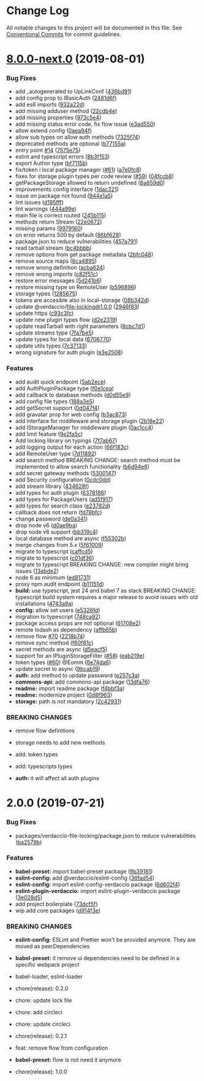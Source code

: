 # Change Log

All notable changes to this project will be documented in this file.
See [Conventional Commits](https://conventionalcommits.org) for commit guidelines.

# [8.0.0-next.0](https://github.com/verdaccio/monorepo/compare/v2.0.0...v8.0.0-next.0) (2019-08-01)


### Bug Fixes

* add _autogenerated to UpLinkConf ([436bd91](https://github.com/verdaccio/monorepo/commit/436bd91))
* add config prop to IBasicAuth ([2481d6f](https://github.com/verdaccio/monorepo/commit/2481d6f))
* add es6 imports ([932a22d](https://github.com/verdaccio/monorepo/commit/932a22d))
* add missing adduser method ([22cdb4e](https://github.com/verdaccio/monorepo/commit/22cdb4e))
* add missing properties ([973c5e4](https://github.com/verdaccio/monorepo/commit/973c5e4))
* add missing status error code, fix flow issue ([e3ad550](https://github.com/verdaccio/monorepo/commit/e3ad550))
* allow extend config ([0aea94f](https://github.com/verdaccio/monorepo/commit/0aea94f))
* allow sub types on allow auth methods ([7325f74](https://github.com/verdaccio/monorepo/commit/7325f74))
* deprecated methods are optional ([b77155a](https://github.com/verdaccio/monorepo/commit/b77155a))
* entry point [#14](https://github.com/verdaccio/monorepo/issues/14) ([7575e75](https://github.com/verdaccio/monorepo/commit/7575e75))
* eslint and typescript errors ([8b3f153](https://github.com/verdaccio/monorepo/commit/8b3f153))
* export Author type ([bf7115b](https://github.com/verdaccio/monorepo/commit/bf7115b))
* fix/token i local package manager ([#61](https://github.com/verdaccio/monorepo/issues/61)) ([a7e0fc8](https://github.com/verdaccio/monorepo/commit/a7e0fc8))
* fixes for storage plugin types per code review ([#59](https://github.com/verdaccio/monorepo/issues/59)) ([04fccb8](https://github.com/verdaccio/monorepo/commit/04fccb8))
* getPackageStorage allowed to return undefined ([8a859d0](https://github.com/verdaccio/monorepo/commit/8a859d0))
* improvements config interface ([1dac321](https://github.com/verdaccio/monorepo/commit/1dac321))
* issue on package not found ([944e1a5](https://github.com/verdaccio/monorepo/commit/944e1a5))
* lint issues ([d195fff](https://github.com/verdaccio/monorepo/commit/d195fff))
* lint warnings ([444a99e](https://github.com/verdaccio/monorepo/commit/444a99e))
* main file is correct routed ([245b115](https://github.com/verdaccio/monorepo/commit/245b115))
* methods return Stream ([22e0672](https://github.com/verdaccio/monorepo/commit/22e0672))
* missing params ([9979160](https://github.com/verdaccio/monorepo/commit/9979160))
* on error returns 500 by default ([86bf628](https://github.com/verdaccio/monorepo/commit/86bf628))
* package.json to reduce vulnerabilities ([457a791](https://github.com/verdaccio/monorepo/commit/457a791))
* read tarball stream ([bc4bbbb](https://github.com/verdaccio/monorepo/commit/bc4bbbb))
* remove options from get package metadata ([2bfc048](https://github.com/verdaccio/monorepo/commit/2bfc048))
* remove source maps ([6ca4895](https://github.com/verdaccio/monorepo/commit/6ca4895))
* remove wrong definition ([acba624](https://github.com/verdaccio/monorepo/commit/acba624))
* remove wrong imports ([c82f51c](https://github.com/verdaccio/monorepo/commit/c82f51c))
* restore error messages ([5d241b6](https://github.com/verdaccio/monorepo/commit/5d241b6))
* restore missing type on RemoteUser ([b596896](https://github.com/verdaccio/monorepo/commit/b596896))
* storage types ([1285675](https://github.com/verdaccio/monorepo/commit/1285675))
* tokens are accesible also in local-storage ([08b342d](https://github.com/verdaccio/monorepo/commit/08b342d))
* update @verdaccio/file-locking@1.0.0 ([2946f83](https://github.com/verdaccio/monorepo/commit/2946f83))
* update https ([c93c3fc](https://github.com/verdaccio/monorepo/commit/c93c3fc))
* update new plugin types flow ([d2e2319](https://github.com/verdaccio/monorepo/commit/d2e2319))
* update readTarball with right parameters ([8cbc7d1](https://github.com/verdaccio/monorepo/commit/8cbc7d1))
* update streams type ([7fa7be5](https://github.com/verdaccio/monorepo/commit/7fa7be5))
* update types for local data ([6706770](https://github.com/verdaccio/monorepo/commit/6706770))
* update utils types ([7c37133](https://github.com/verdaccio/monorepo/commit/7c37133))
* wrong signature for auth plugin ([e3e2508](https://github.com/verdaccio/monorepo/commit/e3e2508))


### Features

* add audit quick endpoint ([5ab2ece](https://github.com/verdaccio/monorepo/commit/5ab2ece))
* add AuthPluginPackage type ([f0e1cea](https://github.com/verdaccio/monorepo/commit/f0e1cea))
* add callback to database methods ([d0d55e9](https://github.com/verdaccio/monorepo/commit/d0d55e9))
* add config file types ([188a3e5](https://github.com/verdaccio/monorepo/commit/188a3e5))
* add getSecret support ([0d047f4](https://github.com/verdaccio/monorepo/commit/0d047f4))
* add gravatar prop for web config ([b3ac873](https://github.com/verdaccio/monorepo/commit/b3ac873))
* add interface for middleware and storage plugin ([2b18e22](https://github.com/verdaccio/monorepo/commit/2b18e22))
* add IStorageManager for middleware plugin ([0ac1cc4](https://github.com/verdaccio/monorepo/commit/0ac1cc4))
* add limit feature ([9e2fa5c](https://github.com/verdaccio/monorepo/commit/9e2fa5c))
* Add locking library on typings ([7f7ab67](https://github.com/verdaccio/monorepo/commit/7f7ab67))
* add logging output for each action ([66f183c](https://github.com/verdaccio/monorepo/commit/66f183c))
* add RemoteUser type ([7d11892](https://github.com/verdaccio/monorepo/commit/7d11892))
* add search method BREAKING CHANGE: search method must be implemented to allow search functionality ([b6d94e6](https://github.com/verdaccio/monorepo/commit/b6d94e6))
* add secret gateway methods ([5300147](https://github.com/verdaccio/monorepo/commit/5300147))
* add Security configuration ([0cdc0dd](https://github.com/verdaccio/monorepo/commit/0cdc0dd))
* add stream library ([434628f](https://github.com/verdaccio/monorepo/commit/434628f))
* add types for auth plugin ([6378186](https://github.com/verdaccio/monorepo/commit/6378186))
* add types for PackageUsers ([ad5f917](https://github.com/verdaccio/monorepo/commit/ad5f917))
* add types for search class ([e23782d](https://github.com/verdaccio/monorepo/commit/e23782d))
* callback does not return ([fd78bfc](https://github.com/verdaccio/monorepo/commit/fd78bfc))
* change password ([de0a341](https://github.com/verdaccio/monorepo/commit/de0a341))
* drop node v6 ([d0ae9ba](https://github.com/verdaccio/monorepo/commit/d0ae9ba))
* drop node v6 support ([bb319c4](https://github.com/verdaccio/monorepo/commit/bb319c4))
* local database method are async ([f55302b](https://github.com/verdaccio/monorepo/commit/f55302b))
* merge changes from 5.x ([5f61009](https://github.com/verdaccio/monorepo/commit/5f61009))
* migrate to typescript ([caffcd5](https://github.com/verdaccio/monorepo/commit/caffcd5))
* migrate to typescript ([c01df36](https://github.com/verdaccio/monorepo/commit/c01df36))
* migrate to typescript BREAKING CHANGE: new compiler might bring issues ([13ebde2](https://github.com/verdaccio/monorepo/commit/13ebde2))
* node 6 as minimum ([ed81731](https://github.com/verdaccio/monorepo/commit/ed81731))
* proxy npm audit endpoint ([b11151d](https://github.com/verdaccio/monorepo/commit/b11151d))
* **build:** use typescript, jest 24 and babel 7 as stack BREAKING CHANGE: typescript build system requires a major release to avoid issues with old installations ([4743a9a](https://github.com/verdaccio/monorepo/commit/4743a9a))
* **config:** allow set users ([e5326fd](https://github.com/verdaccio/monorepo/commit/e5326fd))
* migration to typescript ([748ca92](https://github.com/verdaccio/monorepo/commit/748ca92))
* package access props are not optional ([61708e2](https://github.com/verdaccio/monorepo/commit/61708e2))
* remote lodash as dependency ([affb65b](https://github.com/verdaccio/monorepo/commit/affb65b))
* remove flow [#70](https://github.com/verdaccio/monorepo/issues/70) ([2218b74](https://github.com/verdaccio/monorepo/commit/2218b74))
* remove sync method ([f60f81c](https://github.com/verdaccio/monorepo/commit/f60f81c))
* secret methods are async ([d5eacf5](https://github.com/verdaccio/monorepo/commit/d5eacf5))
* support for an IPluginStorageFilter ([#58](https://github.com/verdaccio/monorepo/issues/58)) ([eab219e](https://github.com/verdaccio/monorepo/commit/eab219e))
* token types ([#60](https://github.com/verdaccio/monorepo/issues/60)) @Eomm ([6e74da6](https://github.com/verdaccio/monorepo/commit/6e74da6))
* update secret to async ([9bcab19](https://github.com/verdaccio/monorepo/commit/9bcab19))
* **auth:** add method to update password ([e257c3a](https://github.com/verdaccio/monorepo/commit/e257c3a))
* **commons-api:** add commons-api package ([13dfa76](https://github.com/verdaccio/monorepo/commit/13dfa76))
* **readme:** import readme package ([f4bbf3a](https://github.com/verdaccio/monorepo/commit/f4bbf3a))
* **readme:** modernize project ([0d8f963](https://github.com/verdaccio/monorepo/commit/0d8f963))
* **storage:** path is not mandatory ([2c42931](https://github.com/verdaccio/monorepo/commit/2c42931))


### BREAKING CHANGES

* remove flow definitions
* storage needs to add new methods

* add: token types

* add: typescripts types
* **auth:** it will affect all auth plugins





# 2.0.0 (2019-07-21)


### Bug Fixes

* packages/verdaccio-file-locking/package.json to reduce vulnerabilities ([ba2579b](https://github.com/verdaccio/monorepo/commit/ba2579b))


### Features

* **babel-preset:** import babel-preset package ([9b39181](https://github.com/verdaccio/monorepo/commit/9b39181))
* **eslint-config:** add @verdaccio/eslint-config ([36fad54](https://github.com/verdaccio/monorepo/commit/36fad54))
* **eslint-config:** import eslint-config-verdaccio package ([6d602f4](https://github.com/verdaccio/monorepo/commit/6d602f4))
* **eslint-plugin-verdaccio:** import eslint-plugin-verdaccio package ([3e028d5](https://github.com/verdaccio/monorepo/commit/3e028d5))
* add project boilerplate ([73dcf5f](https://github.com/verdaccio/monorepo/commit/73dcf5f))
* wip add core packages ([d914f3e](https://github.com/verdaccio/monorepo/commit/d914f3e))


### BREAKING CHANGES

* **eslint-config:** ESLint and Prettier won't be provided anymore. They are moved as peerDependencies

* **babel-preset:** it remove ui dependencies need to be defined in a specific webpack project

- babel-loader, eslint-loader

- chore(release): 0.2.0

- chore: update lock file

- chore: add circleci

- chore: update circleci

- chore(release): 0.2.1

- feat: remove flow from configuration
* **babel-preset:** flow is not need it anymore

- chore(release): 1.0.0
